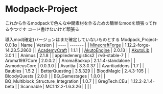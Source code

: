 # Modpack-Project
これから作るmodpackで色んな中間素材を作るための簡単なmodを頑張って作るやつです
コード書けないけど頑張る

導入mod(確定)バージョンはまだ確定していないものとする
Modpack_Project-0.0.1α
| Name | Version |
| ---- | ------- |
| [MinecraftForge](https://files.minecraftforge.net/net/minecraftforge/forge/index_1.12.2.html) | 1.12.2-forge-14.23.5.2860 |
| [AcademyCraft](https://www.curseforge.com/minecraft/mc-mods/academycraft) | 1.1.1 |
| [AkutoEngine](https://www.curseforge.com/minecraft/mc-mods/akuto-engine) | 2.0.13 |
| [AkutoLib](https://www.curseforge.com/minecraft/mc-mods/akutolib) | 3.0.1 |
| Animus | 2.1.8 |
| appliedenergistics2 | rv6-stable-7 |
| Aroma1997Core | 2.0.0.2 |
| AromaBackup | 2.1.1.4-standalone |
| AsmodeusCore | 0.0.3.0 |
| Avaritia | 3.3.0.37 |
| Avaritiaddons | 1.7 |
| Baubles | 1.5.2 |
| BetterQuesting | 3.5.329 |
| BloodMagic | 2.4.3-105 |
| BloodyQuests | 2.0.0 |
| BQ_Gamestages | 1.0.0 |
| BQ_Multiblock_Structure_Integration | 1.0.7 |
| GregTech:CEu | 1.12.2-2.1.4-beta |
| Scannable | MC1.12.2-1.6.3.26 |
|  |  |
